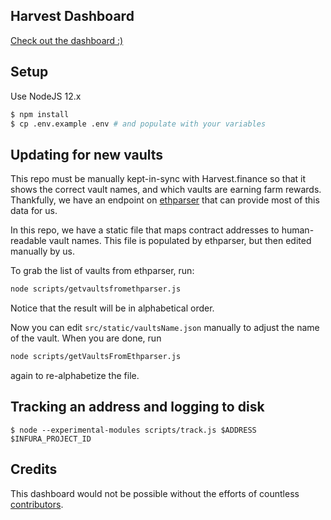 ## Harvest Dashboard

[Check out the dashboard :)](https://harvest-dashboard.xyz/)

## Setup

Use NodeJS 12.x

```sh
$ npm install
$ cp .env.example .env # and populate with your variables
```

## Updating for new vaults

This repo must be manually kept-in-sync with Harvest.finance so that it shows the correct vault names, and which vaults are earning farm rewards. Thankfully, we have an endpoint on [ethparser](/harvestfi/ethparser) that can provide most of this data for us.

In this repo, we have a static file that maps contract addresses to human-readable vault names. This file is populated by ethparser, but then edited manually by us.

To grab the list of vaults from ethparser, run:

```sh
node scripts/getvaultsfromethparser.js
```

Notice that the result will be in alphabetical order.

Now you can edit `src/static/vaultsName.json` manually to adjust the name of the vault. When you are done, run

```sh
node scripts/getVaultsFromEthparser.js
```

again to re-alphabetize the file.

## Tracking an address and logging to disk

`$ node --experimental-modules scripts/track.js $ADDRESS $INFURA_PROJECT_ID`

## Credits

This dashboard would not be possible without the efforts of countless [contributors](/harvestfi/dashboard/graphs/contributors).
